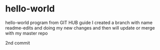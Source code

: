 # hello-world
hello-world program from GIT HUB guide
I created a branch with name readme-edits and doing my new changes and then will 
update or merge with my master repo

2nd commit
